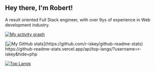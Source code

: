 ## Hey there, I'm Robert!
A result oriented Full Stack engineer, with over 9ys of experience in Web development industry.

[![My activity graph](https://activity-graph.herokuapp.com/graph?username=r-iskey&theme=react-dark&hide_title=true&color=#58A6FF)](https://github.com/r-iskey/github-readme-activity-graph)


[![My GitHub stats]([https://github-readme-stats.vercel.app/api?username=anuraghazra](https://github-readme-stats.vercel.app/api?username=r-iskey&count_private=true&show_icons=true&theme=github_dark&include_all_commits=true&hide=contribs))](https://github.com/r-iskey/github-readme-stats)
https://github-readme-stats.vercel.app/api/top-langs/?username=r-iskey&hide=php

[![Top Langs](https://github-readme-stats.vercel.app/api/top-langs/?username=r-iskey&hide=phpa&layout=compact&theme=github_dark)](https://github.com/r-iskey/github-readme-stats)

